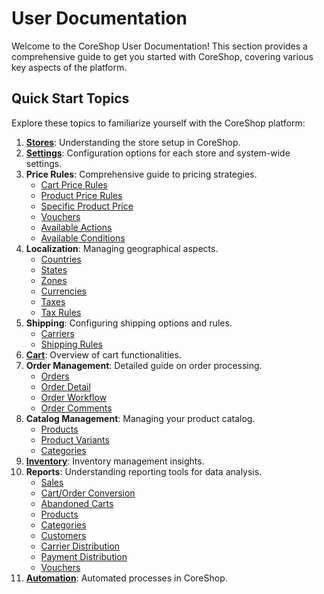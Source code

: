 # User Documentation

Welcome to the CoreShop User Documentation! This section provides a comprehensive guide to get you started with
CoreShop, covering various key aspects of the platform.

## Quick Start Topics

Explore these topics to familiarize yourself with the CoreShop platform:

1. **[Stores](./01_Stores.md)**: Understanding the store setup in CoreShop.
2. **[Settings](./02_Settings.md)**: Configuration options for each store and system-wide settings.
3. **Price Rules**: Comprehensive guide to pricing strategies.
    - [Cart Price Rules](./03_Price_Rules/01_Cart_Price_Rules.md)
    - [Product Price Rules](./03_Price_Rules/02_Product_Price_Rules.md)
    - [Specific Product Price](./03_Price_Rules/03_Specific_Price_Rules.md)
    - [Vouchers](./03_Price_Rules/05_Vouchers.md)
    - [Available Actions](./03_Price_Rules/06_Actions.md)
    - [Available Conditions](./03_Price_Rules/07_Conditions.md)
4. **Localization**: Managing geographical aspects.
    - [Countries](./04_Localization/01_Countries.md)
    - [States](./04_Localization/02_States.md)
    - [Zones](./04_Localization/03_Zones.md)
    - [Currencies](./04_Localization/04_Currencies.md)
    - [Taxes](./04_Localization/05_Taxes.md)
    - [Tax Rules](./04_Localization/06_TaxRules.md)
5. **Shipping**: Configuring shipping options and rules.
    - [Carriers](./05_Shipping/01_Carriers.md)
    - [Shipping Rules](./05_Shipping/02_Shipping_Rules.md)
6. **[Cart](./06_Cart/index.md)**: Overview of cart functionalities.
7. **Order Management**: Detailed guide on order processing.
    - [Orders](./06_Order/01_Orders.md)
    - [Order Detail](./06_Order/02_Order_Detail.md)
    - [Order Workflow](./06_Order/03_Order_Workflow.md)
    - [Order Comments](./06_Order/04_Order_Comments.md)
8. **Catalog Management**: Managing your product catalog.
    - [Products](./07_Catalog/index.md)
    - [Product Variants](./07_Catalog/index.md)
    - [Categories](./07_Catalog/index.md)
9. **[Inventory](./08_Inventory/index.md)**: Inventory management insights.
10. **Reports**: Understanding reporting tools for data analysis.
    - [Sales](./09_Reports/01_Sales.md)
    - [Cart/Order Conversion](./09_Reports/02_Carts.md)
    - [Abandoned Carts](./09_Reports/03_Abandoned_Carts.md)
    - [Products](./09_Reports/04_Products.md)
    - [Categories](./09_Reports/05_Categories.md)
    - [Customers](./09_Reports/06_Customers.md)
    - [Carrier Distribution](./09_Reports/07_Carrier_Distribution.md)
    - [Payment Distribution](./09_Reports/08_Payment_Distribution.md)
    - [Vouchers](./09_Reports/09_Vouchers.md)
11. **[Automation](./10_Automation/index.md)**: Automated processes in CoreShop.
